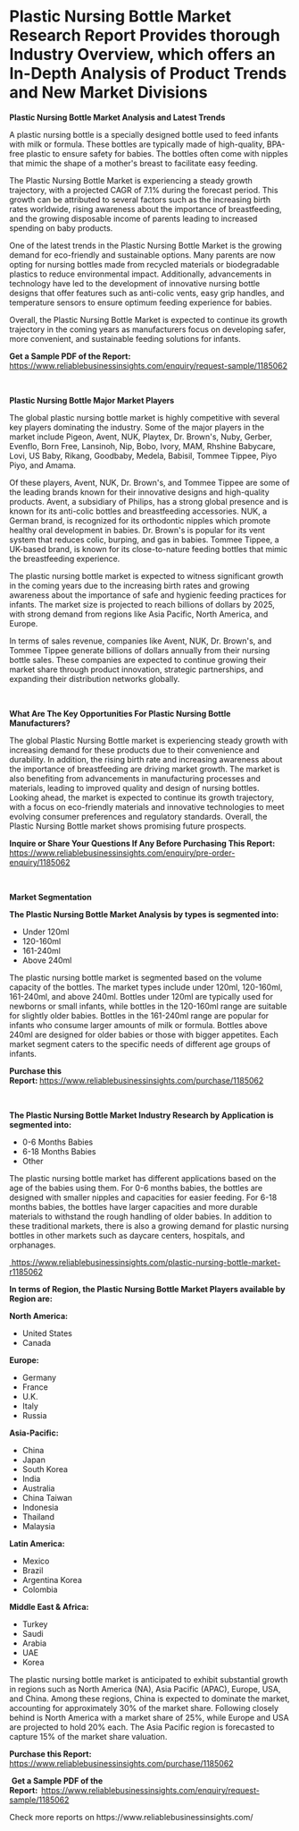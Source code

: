 <p><h1>Plastic Nursing Bottle Market Research Report Provides thorough Industry Overview, which offers an In-Depth Analysis of Product Trends and New Market Divisions</h1></p><p><strong>Plastic Nursing Bottle Market Analysis and Latest Trends</strong></p>
<p><p>A plastic nursing bottle is a specially designed bottle used to feed infants with milk or formula. These bottles are typically made of high-quality, BPA-free plastic to ensure safety for babies. The bottles often come with nipples that mimic the shape of a mother's breast to facilitate easy feeding.</p><p>The Plastic Nursing Bottle Market is experiencing a steady growth trajectory, with a projected CAGR of 7.1% during the forecast period. This growth can be attributed to several factors such as the increasing birth rates worldwide, rising awareness about the importance of breastfeeding, and the growing disposable income of parents leading to increased spending on baby products.</p><p>One of the latest trends in the Plastic Nursing Bottle Market is the growing demand for eco-friendly and sustainable options. Many parents are now opting for nursing bottles made from recycled materials or biodegradable plastics to reduce environmental impact. Additionally, advancements in technology have led to the development of innovative nursing bottle designs that offer features such as anti-colic vents, easy grip handles, and temperature sensors to ensure optimum feeding experience for babies.</p><p>Overall, the Plastic Nursing Bottle Market is expected to continue its growth trajectory in the coming years as manufacturers focus on developing safer, more convenient, and sustainable feeding solutions for infants.</p></p>
<p><strong>Get a Sample PDF of the Report:&nbsp;</strong> <a href="https://www.reliablebusinessinsights.com/enquiry/request-sample/1185062">https://www.reliablebusinessinsights.com/enquiry/request-sample/1185062</a></p>
<p>&nbsp;</p>
<p><strong>Plastic Nursing Bottle Major Market Players</strong></p>
<p><p>The global plastic nursing bottle market is highly competitive with several key players dominating the industry. Some of the major players in the market include Pigeon, Avent, NUK, Playtex, Dr. Brown's, Nuby, Gerber, Evenflo, Born Free, Lansinoh, Nip, Bobo, Ivory, MAM, Rhshine Babycare, Lovi, US Baby, Rikang, Goodbaby, Medela, Babisil, Tommee Tippee, Piyo Piyo, and Amama.</p><p>Of these players, Avent, NUK, Dr. Brown's, and Tommee Tippee are some of the leading brands known for their innovative designs and high-quality products. Avent, a subsidiary of Philips, has a strong global presence and is known for its anti-colic bottles and breastfeeding accessories. NUK, a German brand, is recognized for its orthodontic nipples which promote healthy oral development in babies. Dr. Brown's is popular for its vent system that reduces colic, burping, and gas in babies. Tommee Tippee, a UK-based brand, is known for its close-to-nature feeding bottles that mimic the breastfeeding experience.</p><p>The plastic nursing bottle market is expected to witness significant growth in the coming years due to the increasing birth rates and growing awareness about the importance of safe and hygienic feeding practices for infants. The market size is projected to reach billions of dollars by 2025, with strong demand from regions like Asia Pacific, North America, and Europe.</p><p>In terms of sales revenue, companies like Avent, NUK, Dr. Brown's, and Tommee Tippee generate billions of dollars annually from their nursing bottle sales. These companies are expected to continue growing their market share through product innovation, strategic partnerships, and expanding their distribution networks globally.</p></p>
<p>&nbsp;</p>
<p><strong>What Are The Key Opportunities For Plastic Nursing Bottle Manufacturers?</strong></p>
<p><p>The global Plastic Nursing Bottle market is experiencing steady growth with increasing demand for these products due to their convenience and durability. In addition, the rising birth rate and increasing awareness about the importance of breastfeeding are driving market growth. The market is also benefiting from advancements in manufacturing processes and materials, leading to improved quality and design of nursing bottles. Looking ahead, the market is expected to continue its growth trajectory, with a focus on eco-friendly materials and innovative technologies to meet evolving consumer preferences and regulatory standards. Overall, the Plastic Nursing Bottle market shows promising future prospects.</p></p>
<p><strong>Inquire or Share Your Questions If Any Before Purchasing This Report:</strong> <a href="https://www.reliablebusinessinsights.com/enquiry/pre-order-enquiry/1185062">https://www.reliablebusinessinsights.com/enquiry/pre-order-enquiry/1185062</a></p>
<p>&nbsp;</p>
<p><strong>Market Segmentation</strong></p>
<p><strong>The Plastic Nursing Bottle Market Analysis by types is segmented into:</strong></p>
<p><ul><li>Under 120ml</li><li>120-160ml</li><li>161-240ml</li><li>Above 240ml</li></ul></p>
<p><p>The plastic nursing bottle market is segmented based on the volume capacity of the bottles. The market types include under 120ml, 120-160ml, 161-240ml, and above 240ml. Bottles under 120ml are typically used for newborns or small infants, while bottles in the 120-160ml range are suitable for slightly older babies. Bottles in the 161-240ml range are popular for infants who consume larger amounts of milk or formula. Bottles above 240ml are designed for older babies or those with bigger appetites. Each market segment caters to the specific needs of different age groups of infants.</p></p>
<p><strong>Purchase this Report:&nbsp;</strong><a href="https://www.reliablebusinessinsights.com/purchase/1185062">https://www.reliablebusinessinsights.com/purchase/1185062</a></p>
<p>&nbsp;</p>
<p><strong>The Plastic Nursing Bottle Market Industry Research by Application is segmented into:</strong></p>
<p><ul><li>0-6 Months Babies</li><li>6-18 Months Babies</li><li>Other</li></ul></p>
<p><p>The plastic nursing bottle market has different applications based on the age of the babies using them. For 0-6 months babies, the bottles are designed with smaller nipples and capacities for easier feeding. For 6-18 months babies, the bottles have larger capacities and more durable materials to withstand the rough handling of older babies. In addition to these traditional markets, there is also a growing demand for plastic nursing bottles in other markets such as daycare centers, hospitals, and orphanages.</p></p>
<p><a href="https://www.reliablebusinessinsights.com/plastic-nursing-bottle-market-r1185062">&nbsp;https://www.reliablebusinessinsights.com/plastic-nursing-bottle-market-r1185062</a></p>
<p><strong>In terms of Region, the Plastic Nursing Bottle Market Players available by Region are:</strong></p>
<p>
    <p> <strong> North America: </strong>
        <ul>
            <li>United States</li>
            <li>Canada</li>
        </ul>
        </p> 
    <p> <strong> Europe: </strong>
        <ul>
            <li>Germany</li>
            <li>France</li>
            <li>U.K.</li>
            <li>Italy</li>
            <li>Russia</li>
        </ul>
        </p> 
    <p> <strong> Asia-Pacific: </strong>
        <ul>
            <li>China</li>
            <li>Japan</li>
            <li>South Korea</li>
            <li>India</li>
            <li>Australia</li>
            <li>China Taiwan</li>
            <li>Indonesia</li>
            <li>Thailand</li>
            <li>Malaysia</li>
        </ul>
        </p> 
    <p> <strong> Latin America: </strong>
        <ul>
            <li>Mexico</li>
            <li>Brazil</li>
            <li>Argentina Korea</li>
            <li>Colombia</li>
        </ul>
        </p> 
    <p> <strong> Middle East & Africa: </strong>
        <ul>
            <li>Turkey</li>
            <li>Saudi</li>
            <li>Arabia</li>
            <li>UAE</li>
            <li>Korea</li>
        </ul>
    </p>
    </p>
<p><p>The plastic nursing bottle market is anticipated to exhibit substantial growth in regions such as North America (NA), Asia Pacific (APAC), Europe, USA, and China. Among these regions, China is expected to dominate the market, accounting for approximately 30% of the market share. Following closely behind is North America with a market share of 25%, while Europe and USA are projected to hold 20% each. The Asia Pacific region is forecasted to capture 15% of the market share valuation.</p></p>
<p><strong>Purchase this Report: </strong><a href="https://www.reliablebusinessinsights.com/purchase/1185062">https://www.reliablebusinessinsights.com/purchase/1185062</a></p>
<p>&nbsp;<strong>Get a Sample PDF of the Report:&nbsp;&nbsp;</strong><a href="https://www.reliablebusinessinsights.com/enquiry/request-sample/1185062">https://www.reliablebusinessinsights.com/enquiry/request-sample/1185062</a></p>
<p><strong></strong></p>
<p>Check more reports on https://www.reliablebusinessinsights.com/</p>
